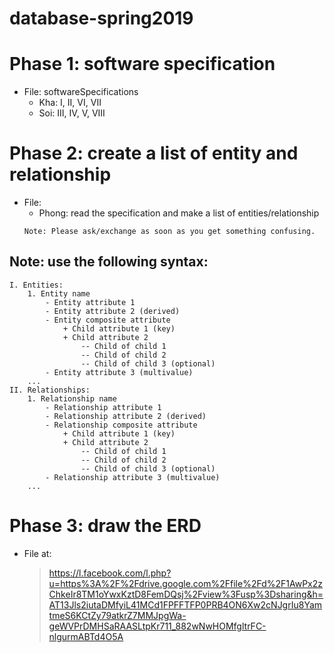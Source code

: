 # database-spring2019
# Phase 1: software specification
- File: softwareSpecifications
    - Kha: I, II, VI, VII
    - Soi: III, IV, V, VIII
# Phase 2: create a list of entity and relationship
- File:
	- Phong: read the specification and make a list of entities/relationship
	```
	Note: Please ask/exchange as soon as you get something confusing.
	```
## Note: use the following syntax:
```
I. Entities:
	1. Entity name
		- Entity attribute 1
		- Entity attribute 2 (derived)
		- Entity composite attribute
			+ Child attribute 1 (key)
			+ Child attribute 2
				-- Child of child 1
				-- Child of child 2 
				-- Child of child 3 (optional)
		- Entity attribute 3 (multivalue)
	...
II. Relationships:
	1. Relationship name
		- Relationship attribute 1
		- Relationship attribute 2 (derived)
		- Relationship composite attribute
			+ Child attribute 1 (key)
			+ Child attribute 2
				-- Child of child 1
				-- Child of child 2 
				-- Child of child 3 (optional)
		- Relationship attribute 3 (multivalue)
	...
```
# Phase 3: draw the ERD
- File at:
	> https://l.facebook.com/l.php?u=https%3A%2F%2Fdrive.google.com%2Ffile%2Fd%2F1AwPx2zChkeIr8TM1oYwxKztD8FemDQsj%2Fview%3Fusp%3Dsharing&h=AT13Jls2iutaDMfyiL41MCd1FPFFTFP0PRB4ON6Xw2cNJgrIu8YamtmeS6KCtZy79atkrZ7MMJpgWa-geWVPrDMHSaRAASLtpKr711_882wNwHOMfgltrFC-nlgurmABTd4O5A